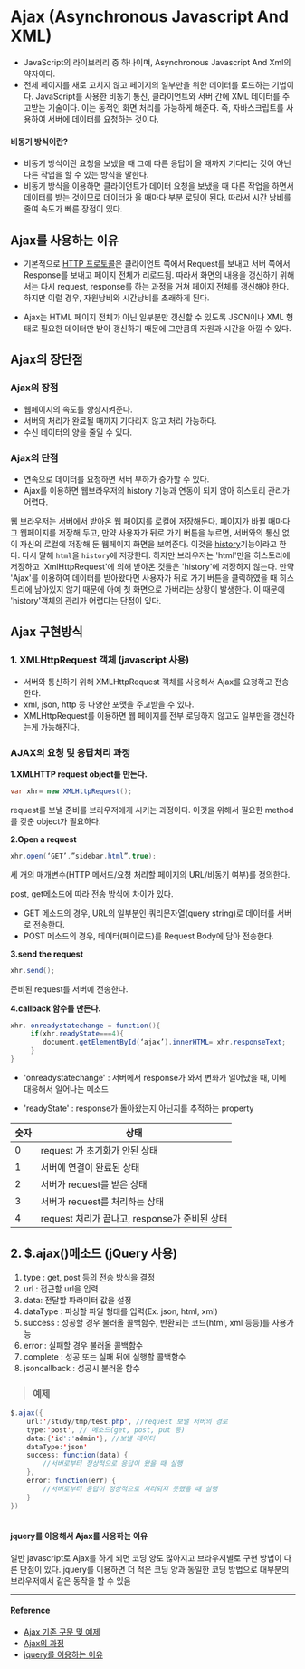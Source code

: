 # Ajax (Asynchronous Javascript And XML)
- JavaScript의 라이브러리 중 하나이며, Asynchronous Javascript And Xml의 약자이다.
- 전체 페이지를 새로 고치지 않고 페이지의 일부만을 위한 데이터를 로드하는 기법이다.  JavaScript를 사용한 비동기 통신, 클라이언트와 서버 간에 XML 데이터를 주고받는 기술이다. 이는 동적인 화면 처리를 가능하게 해준다.
즉, 자바스크립트를 사용하여 서버에 데이터를 요청하는 것이다.

#### 비동기 방식이란?

- 비동기 방식이란 요청을 보냈을 때 그에 따른 응답이 올 때까지 기다리는 것이 아닌 다른 작업을 할 수 있는 방식을 말한다.
- 비동기 방식을 이용하면 클라이언트가 데이터 요청을 보냈을 때 다른 작업을 하면서 데이터를 받는 것이므로 데이터가 올 때마다 부분 로딩이 된다. 따라서 시간 낭비를 줄여 속도가 빠른 장점이 있다.


## Ajax를 사용하는 이유
- 기본적으로 [HTTP 프로토콜](https://github.com/Im-D/Dev-Docs/blob/master/Network/HTTP%20vs%20WebSocket.md#http)은 클라이언트 쪽에서 Request를 보내고 서버 쪽에서 Response를 보내고 페이지 전체가 리로드됨.
따라서 화면의 내용을 갱신하기 위해서는 다시 request, response를 하는 과정을 거쳐 페이지 전체를 갱신해야 한다. 하지만 이럴 경우, 자원낭비와 시간낭비를 초래하게 된다.

- Ajax는 HTML 페이지 전체가 아닌 일부분만 갱신할 수 있도록 JSON이나 XML 형태로 필요한 데이터만 받아 갱신하기 때문에 그만큼의 자원과 시간을 아낄 수 있다.

## Ajax의 장단점
###   Ajax의 장점
- 웹페이지의 속도를 향상시켜준다.
- 서버의 처리가 완료될 때까지 기다리지 않고 처리 가능하다.
- 수신 데이터의 양을 줄일 수 있다.

###   Ajax의 단점
- 연속으로 데이터를 요청하면 서버 부하가 증가할 수 있다.
- Ajax를 이용하면 웹브라우저의 history 기능과 연동이 되지 않아 히스토리 관리가 어렵다.

웹 브라우저는 서버에서 받아온 웹 페이지를 로컬에 저장해둔다. 페이지가 바뀔 때마다 그 웹페이지를 저장해 두고, 만약 사용자가 뒤로 가기 버튼을 누르면, 서버와의 통신 없이 자신의 로컬에 저장해 둔 웹페이지 화면을 보여준다. 이것을 [history](https://developer.mozilla.org/ko/docs/Web/API/Window/history)기능이라고 한다. 다시 말해 `html`을 `history`에 저장한다. 하지만 브라우저는 'html'만을 히스토리에 저장하고 'XmlHttpRequest'에 의해 받아온 것들은 'history'에 저장하지 않는다. 만약 'Ajax'를 이용하여 데이터를 받아왔다면 사용자가 뒤로 가기 버튼을 클릭하였을 때 히스토리에 남아있지 않기 때문에 아예 첫 화면으로 가버리는 상황이 발생한다.
이 때문에 'history'객체의 관리가 어렵다는 단점이 있다.


## Ajax 구현방식
### 1. XMLHttpRequest 객체 (javascript 사용)
- 서버와 통신하기 위해 XMLHttpRequest 객체를 사용해서 Ajax를 요청하고 전송한다.  
- xml, json, http 등 다양한 포맷을 주고받을 수 있다. 
- XMLHttpRequest를 이용하면 웹 페이지를 전부 로딩하지 않고도 일부만을 갱신하는게 가능해진다.

###  AJAX의 요청 및 응답처리 과정
**1.XMLHTTP request object를 만든다.**
```java
var xhr= new XMLHttpRequest();
```

request를 보낼 준비를 브라우저에게 시키는 과정이다. 
이것을 위해서 필요한 method를 갖춘 object가 필요하다.

**2.Open a request**

```java
xhr.open(‘GET’,”sidebar.html”,true);
```

세 개의 매개변수(HTTP 메서드/요청 처리할 페이지의 URL/비동기 여부)를 정의한다.

post, get메소드에 따라 전송 방식에 차이가 있다. 

- GET 메소드의 경우, URL의 일부분인 쿼리문자열(query string)로 데이터를 서버로 전송한다.
- POST 메소드의 경우, 데이터(페이로드)를 Request Body에 담아 전송한다.

**3.send the request**
```java
xhr.send();
```

준비된 request를 서버에 전송한다.


**4.callback 함수를 만든다.**

```java
xhr. onreadystatechange = function(){
	 if(xhr.readyState===4){
		document.getElementById(‘ajax’).innerHTML= xhr.responseText;   
     }
}
```

- 'onreadystatechange' : 서버에서 response가 와서 변화가 일어났을 때, 이에 대응해서 일어나는 메소드

- 'readyState' : response가 돌아왔는지 아닌지를 추적하는 property

|  숫자  |  상태 |
| ------------ | ------------ |
| 0  | request 가 초기화가 안된 상태  |
|  1 |  서버에 연결이 완료된 상태 |
| 2  | 서버가 request를 받은 상태  |
| 3  | 서버가 request를 처리하는 상태  |
| 4 | request 처리가 끝나고, response가 준비된 상태 |


## 2. $.ajax()메소드 (jQuery 사용)

1. type : get, post 등의 전송 방식을 결정
2. url : 접근할 url을 입력
3. data: 전달할 파라미터 값을 설정
4. dataType : 파싱할 파일 형태를 입력(Ex. json, html, xml)
5. success : 성공할 경우 불러올 콜백함수, 반환되는 코드(html, xml 등등)를 사용가능
6. error : 실패할 경우 불러올 콜백함수
7. complete : 성공 또는 실패 뒤에 실행할 콜백함수
8. jsoncallback : 성공시 불러올 함수

>### 예제
```java
$.ajax({ 
	url:'/study/tmp/test.php', //request 보낼 서버의 경로  
	type:'post', // 메소드(get, post, put 등)  
	data:{'id':'admin'}, //보낼 데이터  
	dataType:'json'  
	success: function(data) {  
		//서버로부터 정상적으로 응답이 왔을 때 실행  
	},   
	error: function(err) {  
		//서버로부터 응답이 정상적으로 처리되지 못했을 때 실행
	}  
})  
	
```
	
####  jquery를 이용해서 Ajax를 사용하는 이유 
일반 javascript로  Ajax를 하게 되면 코딩 양도 많아지고 브라우저별로 구현 방법이 다른 단점이 있다.
jquery를 이용하면 더 적은 코딩 양과 동일한 코딩 방법으로 대부분의 브라우저에서 같은 동작을 할 수 있음




------------




#### Reference 
- [Ajax 기존 구문 및 예제](https://dororongju.tistory.com/96) 
- [Ajax의 과정](https://poiemaweb.com/js-ajax)
- [jquery를 이용하는 이유](https://kdarkdev.tistory.com/26) 



